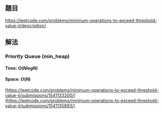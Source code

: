 ## 題目
https://leetcode.com/problems/minimum-operations-to-exceed-threshold-value-ii/description/
## 解法
### Priority Queue (min_heap)
#### Time: $O(NlogN)$
#### Space: $O(N)$
[https://leetcode.com/problems/minimum-operations-to-exceed-threshold-value-ii/submissions/1541133200/](https://leetcode.com/problems/minimum-operations-to-exceed-threshold-value-ii/submissions/1541135893/)
